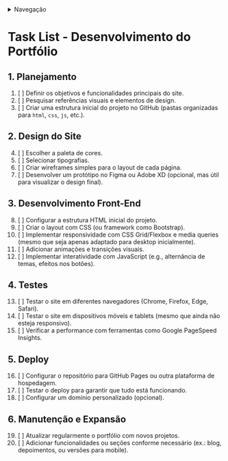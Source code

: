 <details>
    <summary>Navegação</summary>
    <ul>
        <li><a href="../README.md">README</a></li>
        <li><a href="/Desenvolvimento/Tasklist.md">Task List</a></li>
        <li><a href="/Desenvolvimento/Cursos.md">Cursos que realizei para a elaboração do site</a></li>
    </ul>
</details>

# Task List - Desenvolvimento do Portfólio

## 1. Planejamento
1. [ ] Definir os objetivos e funcionalidades principais do site.
2. [ ] Pesquisar referências visuais e elementos de design.
3. [ ] Criar uma estrutura inicial do projeto no GitHub (pastas organizadas para `html`, `css`, `js`, etc.).

## 2. Design do Site
4. [ ] Escolher a paleta de cores.
5. [ ] Selecionar tipografias.
6. [ ] Criar wireframes simples para o layout de cada página.
7. [ ] Desenvolver um protótipo no Figma ou Adobe XD (opcional, mas útil para visualizar o design final).

## 3. Desenvolvimento Front-End
8. [ ] Configurar a estrutura HTML inicial do projeto.
9. [ ] Criar o layout com CSS (ou framework como Bootstrap).
10. [ ] Implementar responsividade com CSS Grid/Flexbox e media queries (mesmo que seja apenas adaptado para desktop inicialmente).
11. [ ] Adicionar animações e transições visuais.
12. [ ] Implementar interatividade com JavaScript (e.g., alternância de temas, efeitos nos botões).

## 4. Testes
13. [ ] Testar o site em diferentes navegadores (Chrome, Firefox, Edge, Safari).
14. [ ] Testar o site em dispositivos móveis e tablets (mesmo que ainda não esteja responsivo).
15. [ ] Verificar a performance com ferramentas como Google PageSpeed Insights.

## 5. Deploy
16. [ ] Configurar o repositório para GitHub Pages ou outra plataforma de hospedagem.
17. [ ] Testar o deploy para garantir que tudo está funcionando.
18. [ ] Configurar um domínio personalizado (opcional).

## 6. Manutenção e Expansão
19. [ ] Atualizar regularmente o portfólio com novos projetos.
20. [ ] Adicionar funcionalidades ou seções conforme necessário (ex.: blog, depoimentos, ou versões para mobile).
